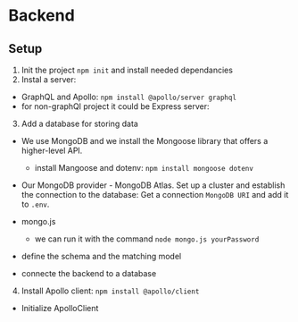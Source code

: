 # Backend

## Setup
1. Init the project `npm init` and install needed dependancies
2. Instal a server:
- GraphQL and Apollo: `npm install @apollo/server graphql`
- for non-graphQl project it could be Express server:
3. Add a database for storing data
- We use MongoDB and we install the Mongoose library that offers a higher-level API.
  - install Mangoose and dotenv: `npm install mongoose dotenv`

- Our MongoDB provider - MongoDB Atlas. Set up a cluster and establish the connection to the database: Get a connection `MongoDB URI` and add it to `.env`.
- mongo.js
  - we can run it with the command `node mongo.js yourPassword`
- define the schema and the matching model
- connecte the backend to a database

4. Install Apollo client: `npm install @apollo/client`
- Initialize ApolloClient
